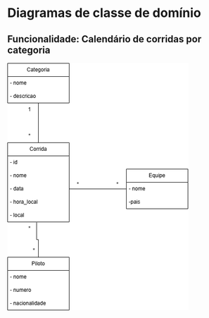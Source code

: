 # Diagramas de classe de domínio

## Funcionalidade: Calendário de corridas por categoria  
![Diagrama UML](/diagramas/classe_calendario%20(1)%20(1).png)
